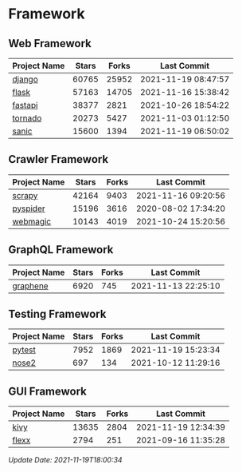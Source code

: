 # Framework

## Web Framework
| Project Name | Stars | Forks | Last Commit |
| ------------ | ----- | ----- | ----------- |
| [django](https://github.com/django/django) | 60765 | 25952 | 2021-11-19 08:47:57 |
| [flask](https://github.com/pallets/flask) | 57163 | 14705 | 2021-11-16 15:38:42 |
| [fastapi](https://github.com/tiangolo/fastapi) | 38377 | 2821 | 2021-10-26 18:54:22 |
| [tornado](https://github.com/tornadoweb/tornado) | 20273 | 5427 | 2021-11-03 01:12:50 |
| [sanic](https://github.com/sanic-org/sanic) | 15600 | 1394 | 2021-11-19 06:50:02 |

## Crawler Framework
| Project Name | Stars | Forks | Last Commit |
| ------------ | ----- | ----- | ----------- |
| [scrapy](https://github.com/scrapy/scrapy) | 42164 | 9403 | 2021-11-16 09:20:56 |
| [pyspider](https://github.com/binux/pyspider) | 15196 | 3616 | 2020-08-02 17:34:20 |
| [webmagic](https://github.com/code4craft/webmagic) | 10143 | 4019 | 2021-10-24 15:20:56 |

## GraphQL Framework
| Project Name | Stars | Forks | Last Commit |
| ------------ | ----- | ----- | ----------- |
| [graphene](https://github.com/graphql-python/graphene) | 6920 | 745 | 2021-11-13 22:25:10 |

## Testing Framework
| Project Name | Stars | Forks | Last Commit |
| ------------ | ----- | ----- | ----------- |
| [pytest](https://github.com/pytest-dev/pytest) | 7952 | 1869 | 2021-11-19 15:23:34 |
| [nose2](https://github.com/nose-devs/nose2) | 697 | 134 | 2021-10-12 11:29:16 |

## GUI Framework
| Project Name | Stars | Forks | Last Commit |
| ------------ | ----- | ----- | ----------- |
| [kivy](https://github.com/kivy/kivy) | 13635 | 2804 | 2021-11-19 12:34:39 |
| [flexx](https://github.com/flexxui/flexx) | 2794 | 251 | 2021-09-16 11:35:28 |

*Update Date: 2021-11-19T18:00:34*